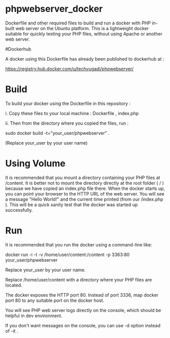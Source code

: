 # phpwebserver_docker
Dockerfile and other required files to build and run a docker with PHP in-built web server on the Ubuntu platform. This is a lightweight docker suitable for quickly testing your PHP files, without using Apache or another web server.

#Dockerhub

A docker using this Dockerfile has already been published to dockerhub at :

https://registry.hub.docker.com/u/techyugadi/phpwebserver/

# Build

To build your docker using the Dockerfile in this repository :

i. Copy these files to your local machine : Dockerfile , index.php 

ii. Then from the directory where you copied the files, run :

sudo docker build -t="your_user/phpwebserver" . 

(Replace your_user by your user name)

# Using Volume

It is recommended that you mount a directory containing your PHP files at /content. It is better not to mount the directory directly at the root folder ( / ) because we have copied an index.php file there. When the docker starts up, you can point your browser to the HTTP URL of the web server. You will see a message "Hello World!" and the current time printed (from our /index.php ). This will be a quick sanity test that the docker was started up successfully.

# Run

It is recommended that you run the docker using a command-line like:

docker run -i -t -v /home/user/content:/content -p 3363:80 your_user/phpwebserver

Replace your_user by your user name.

Replace /home/user/content with a directory where your PHP files are located.

The docker exposes the HTTP port 80. Instead of port 3336, map docker port 80 to any suitable port on the docker host.

You will see PHP web server logs directly on the console, which should be helpful in dev environment.

If you don't want messages on the console, you can use -d option instead of -it .
